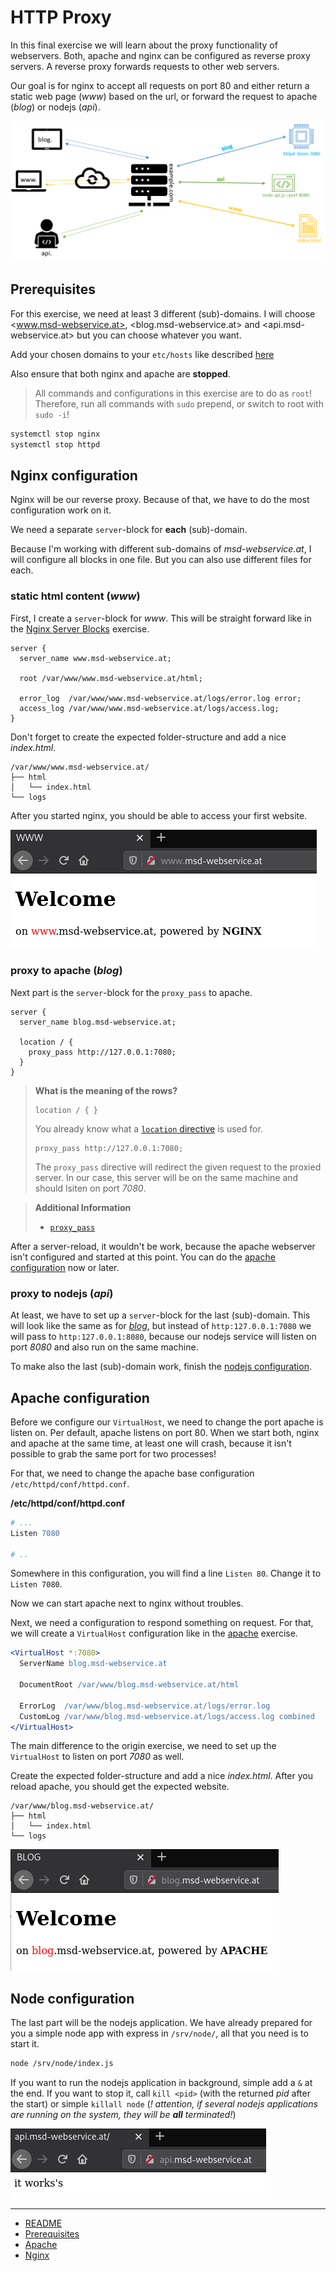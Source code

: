 # HTTP Proxy

In this final exercise we will learn about the proxy functionality of webservers.
Both, apache and nginx can be configured as reverse proxy servers.
A reverse proxy forwards requests to other web servers.

Our goal is for nginx to accept all requests on port 80 and either return a static web page (*www*) based on the url, or forward the request to apache (*blog*) or nodejs (*api*).

![proxy architecture](img/proxy.png)

## Prerequisites

For this exercise, we need at least 3 different (sub)-domains. I will choose <www.msd-webservice.at>, <blog.msd-webservice.at> and <api.msd-webservice.at> but you can choose whatever you want.

Add your chosen domains to your `etc/hosts` like described [here](00_prerequisites.md)

Also ensure that both nginx and apache are **stopped**.

> All commands and configurations in this exercise are to do as `root`!  
> Therefore, run all commands with `sudo` prepend, or switch to root with `sudo -i`!

```bash
systemctl stop nginx
systemctl stop httpd
```

## Nginx configuration

Nginx will be our reverse proxy. Because of that, we have to do the most configuration work on it.

We need a separate `server`-block for **each** (sub)-domain.

Because I'm working with different sub-domains of *msd-webservice.at*, I will configure all blocks in one file. But you can also use different files for each.

### static html content (*www*)

First, I create a `server`-block for *www*. This will be straight forward like in the [Nginx Server Blocks](02_nginx.md#server-blocks-vhost) exercise.

```
server {
  server_name www.msd-webservice.at;

  root /var/www/www.msd-webservice.at/html;

  error_log  /var/www/www.msd-webservice.at/logs/error.log error;
  access_log /var/www/www.msd-webservice.at/logs/access.log;
}
```

Don't forget to create the expected folder-structure and add a nice *index.html*.

```tree
/var/www/www.msd-webservice.at/
├── html
│   └── index.html
└── logs
```

After you started nginx, you should be able to access your first website.

![www](img/www.png)

### proxy to apache (*blog*)

Next part is the `server`-block for the `proxy_pass` to apache.

```nginx
server {
  server_name blog.msd-webservice.at;

  location / {
    proxy_pass http://127.0.0.1:7080;
  }
}
```

> **What is the meaning of the rows?**
> ```nginx
> location / { }
> ```
> You already know what a [`location` directive](02_nginx.md#location) is used for. 
> ```nginx
> proxy_pass http://127.0.0.1:7080;
> ```
> The `proxy_pass` directive will redirect the given request to the proxied server. In our case, this server will be on the same machine and should lsiten on port *7080*.

> **Additional Information**
> * [`proxy_pass`](https://nginx.org/en/docs/http/ngx_http_proxy_module.html#proxy_pass)

After a server-reload, it wouldn't be work, because the apache webserver isn't configured and started at this point. You can do the [apache configuration](#apache-configuration) now or later.

### proxy to nodejs (*api*)

At least, we have to set up a `server`-block for the last (sub)-domain. This will look like the same as for [*blog*](#proxy-to-apache-blog), but instead of `http:127.0.0.1:7080` we will pass to `http:127.0.0.1:8080`, because our nodejs service will listen on port *8080* and also run on the same machine.

To make also the last (sub)-domain work, finish the [nodejs configuration](#node-configuration).


## Apache configuration

Before we configure our `VirtualHost`, we need to change the port apache is listen on. Per default, apache listens on port 80. When we start both, nginx and apache at the same time, at least one will crash, because it isn't possible to grab the same port for two processes!

For that, we need to change the apache base configuration `/etc/httpd/conf/httpd.conf`.

**/etc/httpd/conf/httpd.conf**
```apache
# ...
Listen 7080

# ..
```
Somewhere in this configuration, you will find a line `Listen 80`. Change it to `Listen 7080`.

Now we can start apache next to nginx without troubles.

Next, we need a configuration to respond something on request. For that, we will create a `VirtualHost` configuration like in the [apache](01_apache.md#vhost) exercise.

```apache
<VirtualHost *:7080>
  ServerName blog.msd-webservice.at

  DocumentRoot /var/www/blog.msd-webservice.at/html

  ErrorLog  /var/www/blog.msd-webservice.at/logs/error.log
  CustomLog /var/www/blog.msd-webservice.at/logs/access.log combined
</VirtualHost>
```

The main difference to the origin exercise, we need to set up the `VirtualHost` to listen on port *7080* as well.

Create the expected folder-structure and add a nice *index.html*. After you reload apache, you should get the expected website.

```tree
/var/www/blog.msd-webservice.at/
├── html
│   └── index.html
└── logs
```
![blog](img/blog.png)


## Node configuration

The last part will be the nodejs application. We have already prepared for you a simple node app with express in `/srv/node/`, all that you need is to start it.

```bash
node /srv/node/index.js
```

If you want to run the nodejs application in background, simple add a `&` at the end. If you want to stop it, call `kill <pid>` (with the returned *pid* after the start) or simple `killall node` (*! attention, if several nodejs applications are running on the system, they will be **all** terminated!*)


![api](img/api.png)

***

* [README](../README.md)
* [Prerequisites](00_prerequisites.md)
* [Apache](01_apache.md)
* [Nginx](02_nginx.md)